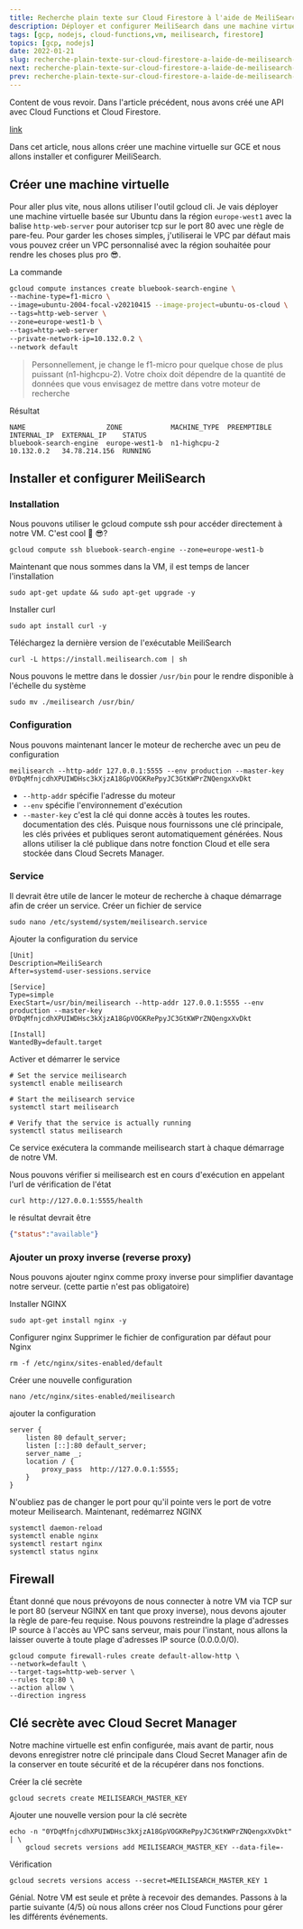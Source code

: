 ```yaml
---
title: Recherche plain texte sur Cloud Firestore à l'aide de MeiliSearch 3 - MeiliSearch
description: Déployer et configurer MeiliSearch dans une machine virtuelle sur Google Compute Engine
tags: [gcp, nodejs, cloud-functions,vm, meilisearch, firestore]
topics: [gcp, nodejs]
date: 2022-01-21
slug: recherche-plain-texte-sur-cloud-firestore-a-laide-de-meilisearch-3-meilisearch
next: recherche-plain-texte-sur-cloud-firestore-a-laide-de-meilisearch-4-evenements
prev: recherche-plain-texte-sur-cloud-firestore-a-laide-de-meilisearch-2-api
---
```



Content de vous revoir. Dans l'article précédent, nous avons créé une API  avec Cloud Functions et Cloud Firestore.

[link](https://github.com/CorneilleEdi/bluebook-cloud-functions-meilisearch/tree/c1f07695a09017b635ffce8142339bdb62607718)

Dans cet article, nous allons créer une machine virtuelle sur GCE et nous allons installer et configurer MeiliSearch.


## Créer une machine virtuelle
Pour aller plus vite, nous allons utiliser l'outil gcloud cli. 
Je vais déployer une machine virtuelle basée sur Ubuntu dans la région `europe-west1` avec la balise `http-web-server` pour autoriser tcp sur le port 80 avec une règle de pare-feu.
Pour garder les choses simples, j'utiliserai le VPC par défaut mais vous pouvez créer un VPC personnalisé avec la région souhaitée pour rendre les choses plus pro 😎. 

La commande

```bash
gcloud compute instances create bluebook-search-engine \
--machine-type=f1-micro \
--image=ubuntu-2004-focal-v20210415 --image-project=ubuntu-os-cloud \
--tags=http-web-server \
--zone=europe-west1-b \
--tags=http-web-server
--private-network-ip=10.132.0.2 \
--network default
```

> Personnellement, je change le f1-micro pour quelque chose de plus puissant (n1-highcpu-2).
> Votre choix doit dépendre de la quantité de données que vous envisagez de mettre dans votre moteur de recherche

Résultat
```shell
NAME                    ZONE            MACHINE_TYPE  PREEMPTIBLE  INTERNAL_IP  EXTERNAL_IP    STATUS
bluebook-search-engine  europe-west1-b  n1-highcpu-2               10.132.0.2   34.78.214.156  RUNNING
```

## Installer et configurer MeiliSearch

### Installation
Nous pouvons utiliser le gcloud compute ssh pour accéder directement à notre VM. C'est cool 🚀 😎?

```shell
gcloud compute ssh bluebook-search-engine --zone=europe-west1-b
```

Maintenant que nous sommes dans la VM, il est temps de lancer l'installation

```shell
sudo apt-get update && sudo apt-get upgrade -y
```

Installer curl


```shell
sudo apt install curl -y
```

Téléchargez la dernière version de l'exécutable MeiliSearch


```shell
curl -L https://install.meilisearch.com | sh
```

Nous pouvons le mettre dans le dossier `/usr/bin` pour le rendre disponible à l'échelle du système
```shell
sudo mv ./meilisearch /usr/bin/
```

### Configuration
Nous pouvons maintenant lancer le moteur de recherche avec un peu de configuration

```shell
meilisearch --http-addr 127.0.0.1:5555 --env production --master-key 0YDqMfnjcdhXPUIWDHsc3kXjzA18GpVOGKRePpyJC3GtKWPrZNQengxXvDkt
```


- `--http-addr` spécifie l'adresse du moteur
- `--env` spécifie l'environnement d'exécution
- `--master-key` c'est la clé qui donne accès à toutes les routes. documentation des clés. Puisque nous fournissons une clé principale, les clés privées et publiques seront automatiquement générées. Nous allons utiliser la clé publique dans notre fonction Cloud et elle sera stockée dans Cloud Secrets Manager.

### Service

Il devrait être utile de lancer le moteur de recherche à chaque démarrage afin de créer un service. 
Créer un fichier de service

```shell
sudo nano /etc/systemd/system/meilisearch.service
```
Ajouter la configuration du service

```shell[meilisearch.service]
[Unit]
Description=MeiliSearch
After=systemd-user-sessions.service

[Service]
Type=simple
ExecStart=/usr/bin/meilisearch --http-addr 127.0.0.1:5555 --env production --master-key 0YDqMfnjcdhXPUIWDHsc3kXjzA18GpVOGKRePpyJC3GtKWPrZNQengxXvDkt

[Install]
WantedBy=default.target
```


Activer et démarrer le service

```shell
# Set the service meilisearch
systemctl enable meilisearch

# Start the meilisearch service
systemctl start meilisearch

# Verify that the service is actually running
systemctl status meilisearch
```

Ce service exécutera la commande meilisearch start à chaque démarrage de notre VM.

Nous pouvons vérifier si meilisearch est en cours d'exécution en appelant l'url de vérification de l'état

```shell
curl http://127.0.0.1:5555/health
```

le résultat devrait être
```json
{"status":"available"}
```


### Ajouter un proxy inverse (reverse proxy)
Nous pouvons ajouter nginx comme proxy inverse pour simplifier davantage notre serveur. (cette partie n'est pas obligatoire)

Installer NGINX

```shell
sudo apt-get install nginx -y
```

Configurer nginx
Supprimer le fichier de configuration par défaut pour Nginx
```shell
rm -f /etc/nginx/sites-enabled/default
```

Créer une nouvelle configuration

```shell
nano /etc/nginx/sites-enabled/meilisearch
```

ajouter la configuration

```shell
server {
    listen 80 default_server;
    listen [::]:80 default_server;
    server_name _;
    location / {
        proxy_pass  http://127.0.0.1:5555;
    }
}
```

N'oubliez pas de changer le port pour qu'il pointe vers le port de votre moteur Meilisearch. Maintenant, redémarrez NGINX

```shell
systemctl daemon-reload
systemctl enable nginx
systemctl restart nginx
systemctl status nginx
```


## Firewall

Étant donné que nous prévoyons de nous connecter à notre VM via TCP sur le port 80 (serveur NGINX en tant que proxy inverse), 
nous devons ajouter la règle de pare-feu requise. Nous pouvons restreindre la plage d'adresses IP source à l'accès au VPC sans serveur, 
mais pour l'instant, nous allons la laisser ouverte à toute plage d'adresses IP source (0.0.0.0/0).

```shell
gcloud compute firewall-rules create default-allow-http \
--network=default \
--target-tags=http-web-server \
--rules tcp:80 \
--action allow \
--direction ingress
```

## Clé secrète avec Cloud Secret Manager
Notre machine virtuelle est enfin configurée, mais avant de partir, 
nous devons enregistrer notre clé principale dans Cloud Secret Manager afin de la conserver en toute sécurité et de la récupérer dans nos fonctions.

Créer la clé secrète

```shell
gcloud secrets create MEILISEARCH_MASTER_KEY
```

Ajouter une nouvelle version pour la clé secrète

```shell
echo -n "0YDqMfnjcdhXPUIWDHsc3kXjzA18GpVOGKRePpyJC3GtKWPrZNQengxXvDkt" | \
    gcloud secrets versions add MEILISEARCH_MASTER_KEY --data-file=-
```

Vérification

```shell
gcloud secrets versions access --secret=MEILISEARCH_MASTER_KEY 1
```



Génial. Notre VM est seule et prête à recevoir des demandes.
Passons à la partie suivante (4/5) où nous allons créer nos Cloud Functions pour gérer les différents événements.
